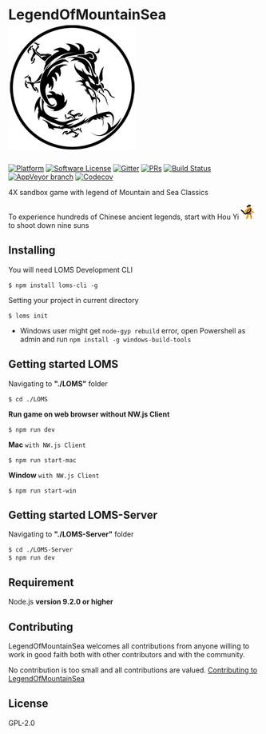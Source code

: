 # LegendOfMountainSea ![icon](https://raw.githubusercontent.com/SkyHarp/LegendOfMountainSea/master/LOMS.png)

[![Platform](https://img.shields.io/badge/platform-osx%20%7C%20win-orange.svg?style=flat-square)](https://github.com/SkyHarp/LegendOfMountainSea/releases)
[![Software License](https://img.shields.io/badge/license-GPL%202-blue.svg?style=flat-square)](https://github.com/SkyHarp/LegendOfMountainSea/blob/master/LICENSE)
[![Gitter](https://img.shields.io/gitter/room/SkyHarp/LegendOfMountainSea.svg?style=flat-square)](https://gitter.im/SkyHarp/LegendOfMountainSea)
[![PRs](https://img.shields.io/badge/PRs-welcome-yellow.svg?style=flat-square)](https://github.com/SkyHarp/LegendOfMountainSea/blob/master/.github/CONTRIBUTING.md)
[![Build Status](https://img.shields.io/travis/SkyHarp/LegendOfMountainSea/master.svg?style=flat-square)](https://travis-ci.org/SkyHarp/LegendOfMountainSea)
[![AppVeyor branch](https://img.shields.io/appveyor/ci/TyrealGray/legendofmountainsea/master.svg?style=flat-square&logo=appveyor)](https://ci.appveyor.com/project/TyrealGray/legendofmountainsea)
[![Codecov](https://img.shields.io/codecov/c/github/SkyHarp/LegendOfMountainSea/master.svg?style=flat-square)](https://codecov.io/gh/SkyHarp/LegendOfMountainSea)

4X sandbox game with legend of Mountain and Sea Classics

To experience hundreds of Chinese ancient legends, start with Hou Yi ![houyi](https://raw.githubusercontent.com/SkyHarp/LegendOfMountainSea/master/LOMS/houyi_battle.gif) to shoot down nine suns

## Installing

You will need LOMS Development CLI
```
$ npm install loms-cli -g
```

Setting your project in current directory
```
$ loms init
```
- Windows user might get `node-gyp rebuild` error, open Powershell as admin and run `npm install -g windows-build-tools`

## Getting started LOMS

Navigating to **"./LOMS"** folder
```
$ cd ./LOMS
```
**Run game on web browser without NW.js Client**
```
$ npm run dev
```
**Mac** `with NW.js Client`
```
$ npm run start-mac
```
**Window** `with NW.js Client`
```
$ npm run start-win
```

## Getting started LOMS-Server

Navigating to **"./LOMS-Server"** folder
```
$ cd ./LOMS-Server
$ npm run dev
```

## Requirement
Node.js **version 9.2.0 or higher**

## Contributing
LegendOfMountainSea welcomes all contributions from anyone willing to work in good faith both with other contributors and with the community.

No contribution is too small and all contributions are valued.
[Contributing to LegendOfMountainSea](https://github.com/SkyHarp/LegendOfMountainSea/blob/master/.github/CONTRIBUTING.md)

## License
GPL-2.0
